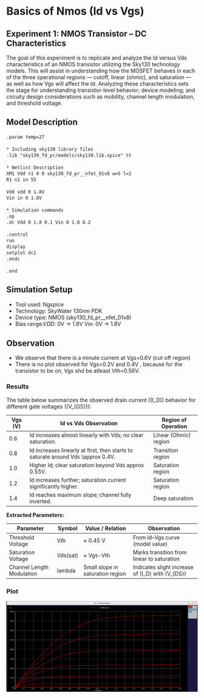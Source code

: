 # Basics of Nmos (Id vs Vgs)
## Experiment 1: NMOS Transistor – DC Characteristics
The goal of this experiment is to replicate and analyze the Id versus Vds characteristics of an NMOS transistor utilizing the Sky130 technology models. This will assist in understanding how the MOSFET behaves in each of the three operational regions — cutoff, linear (ohmic), and saturation — as well as how Vgs will affect the Id. Analyzing these characteristics sets the stage for understanding transistor-level behavior; device modeling; and circuity design considerations such as mobility, channel length modulation, and threshold voltage.

## Model Description
```spice
.param temp=27

* Including sky130 library files
.lib "sky130_fd_pr/models/sky130.lib.spice" tt

* Netlist Description
XM1 Vdd n1 0 0 sky130_fd_pr__nfet_01v8 w=5 l=2
R1 n1 in 55

Vdd vdd 0 1.8V
Vin in 0 1.8V

* Simulation commands
.op
.dc Vdd 0 1.8 0.1 Vin 0 1.8 0.2

.control
run
display
setplot dc1
.endc

.end
```
## Simulation Setup
- Tool used: Ngspice
- Technology: SkyWater 130nm PDK
- Device type: NMOS (sky130_fd_pr__nfet_01v8)
- Bias range:𝑉𝐷𝐷: 0V → 1.8V
             Vin: 0V → 1.8V
## Observation
- We observe that there is a minute current at Vgs=0.6V (cut off region)
- There is no plot observed for Vgs=0.2V and 0.4V , because for the transistor to be on, Vgs shd be atleast Vth=0.56V.

### Results

The table below summarizes the observed drain current (\(I_D\)) behavior for different gate voltages (\(V_{GS}\)):

| Vgs (V) | Id vs Vds Observation | Region of Operation |
|----------------|----------------------------------|------------------|
| 0.6            | Id increases almost linearly with Vds; no clear saturation. | Linear (Ohmic) region |
| 0.8            | Id increases linearly at first, then starts to saturate around Vds \approx 0.4V. | Transition region |
| 1.0            | Higher Id; clear saturation beyond Vds approx 0.55V. | Saturation region |
| 1.2            | Id increases further; saturation current significantly higher. | Saturation region |
| 1.4            | Id reaches maximum slope; channel fully inverted. | Deep saturation |

**Extracted Parameters:**

| Parameter              | Symbol        | Value / Relation             | Observation |
|------------------------|---------------|-----------------------------|-------------|
| Threshold Voltage       | Vth    | ≈ 0.45 V                   | From Id–Vgs curve (model value) |
| Saturation Voltage      | Vds(sat)| ≈ Vgs-Vth      | Marks transition from linear to saturation |
| Channel Length Modulation | lambda  | Small slope in saturation region | Indicates slight increase of \(I_D\) with \(V_{DS}\) |

### Plot
![Id-Vds Curve](plots/Id_vs_Vds.jpg)
